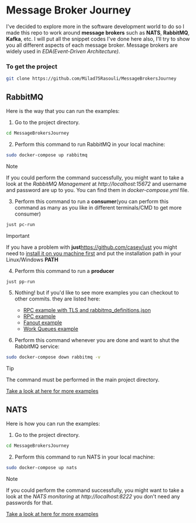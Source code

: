 # Message Broker Journey
I've decided to explore more in the software development world to do so I made this repo to work around **message brokers** such as **NATS**, **RabbitMQ**, **Kafka**, etc. I will put all the snippet codes I've done here also, I'll try to show you all different aspects of each message broker. 
Message brokers are widely used in *EDA(Event-Driven Architecture)*.

### To get the project
```bash
git clone https://github.com/Milad75Rasouli/MessageBrokersJourney

``` 
## RabbitMQ
Here is the way that you can run the examples:
1. Go to the project directory.
```bash
cd MessageBrokersJourney
```

2. Perform this command to run RabbitMQ in your local machine:
```bash
sudo docker-compose up rabbitmq
```

> [!NOTE] 
> If you could perform the command successfully, you might want to take a look at the *RabbitMQ Management* at *http://localhost:15672* and username and password are up to you. You can find them in *docker-compose.yml* file. 

3. Perform this command to run a **consumer**(you can perform this command as many as you like in different terminals/CMD to get more consumer)
```bash
just pc-run
```
> [!IMPORTANT]
> If you have a problem with **just**https://github.com/casey/just you might need to [install it on you machine first](https://github.com/casey/just) and put the installation path in your Linux/Windows **PATH**

4. Perform this command to run a **producer**

```bash
just pp-run
```
5. Nothing! but if you'd like to see more examples you can checkout to other commits. they are listed here:
    - [RPC example with TLS and rabbitmq_definitions.json](https://github.com/Milad75Rasouli/MessageBrokersJourney/releases/tag/rabbitmq-rpc-tls-conf)
    - [RPC example](https://github.com/Milad75Rasouli/MessageBrokersJourney/releases/tag/rabbitmq-rpc)
    - [Fanout example](https://github.com/Milad75Rasouli/MessageBrokersJourney/releases/tag/rabbitmq-fanout)
    - [Work Queues example](https://github.com/Milad75Rasouhttps://github.com/Milad75Rasouli/MessageBrokersJourney/releases/tag/rabbitmq-fanoutli/MessageBrokersJourney/releases/tag/rabbitmq-worker)

6. Perform this command whenever you are done and want to shut the RabbitMQ service:
```bash
sudo docker-compose down rabbitmq -v
```
> [!TIP]
> The command must be performed in the main project directory.

[Take a look at here for more examples](https://www.rabbitmq.com/tutorials)

## NATS
Here is how you can run the examples:

1. Go to the project directory.
```bash
cd MessageBrokersJourney
```

2. Perform this command to run NATS in your local machine:
```bash
sudo docker-compose up nats
```

> [!NOTE] 
> If you could perform the command successfully, you might want to take a look at the *NATS monitoring* at *http://localhost:8222* you don't need any passwords for that. 



[Take a look at here for more examples](https://natsbyexample.com/)
